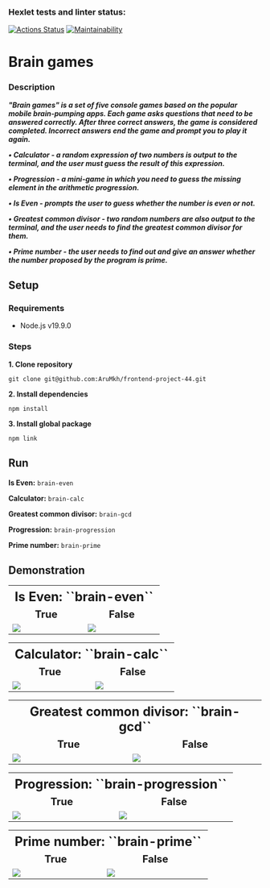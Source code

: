 ### Hexlet tests and linter status:
[![Actions Status](https://github.com/AruMkh/frontend-project-44/workflows/hexlet-check/badge.svg)](https://github.com/AruMkh/frontend-project-44/actions)
[![Maintainability](https://api.codeclimate.com/v1/badges/2437d4646cc244363d5e/maintainability)](https://codeclimate.com/github/AruMkh/frontend-project-44/maintainability)

# Brain games
### Description

***"Brain games" is a set of five console games based on the popular mobile brain-pumping apps. Each game asks questions that need to be answered correctly. After three correct answers, the game is considered completed. Incorrect answers end the game and prompt you to play it again.***

***•	Calculator - a random expression of two numbers is output to the terminal, and the user must guess the result of this expression.***

***•	Progression - a mini-game in which you need to guess the missing element in the arithmetic progression.***

***•	Is Even - prompts the user to guess whether the number is even or not.***

***•	Greatest common divisor - two random numbers are also output to the terminal, and the user needs to find the greatest common divisor for them.***

***•	Prime number - the user needs to find out and give an answer whether the number proposed by the program is prime.***

## Setup

### Requirements
* Node.js v19.9.0

### Steps

**1. Clone repository**

``
git clone git@github.com:AruMkh/frontend-project-44.git
``

**2. Install dependencies**

 ``
npm install
``

**3. Install global package**

``
npm link
``

## Run

**Is Even:** ``brain-even``

**Calculator:** ``brain-calc``

**Greatest common divisor:** ``brain-gcd``

**Progression:** ``brain-progression``

**Prime number:** ``brain-prime``

## Demonstration
<table style="width: 100%;">
    <tr>
        <th style="width: 100%;font-size: 25px;font-weight: bold;text-align: center;" colspan="2">Is Even: ``brain-even``</th>
    </tr>
    <tr>
        <td style="width: 50%;font-size: 20px;font-weight: bold;text-align: center;">True</td>
        <td style="width: 50%;font-size: 20px;font-weight: bold;text-align: center;">False</td>
    </tr>
    <tr>
        <td style="width: 50%;">
            <a href="https://asciinema.org/a/U7mILvErYqPB82N9ZqxYs0GFy" target="_blank"><img src="https://asciinema.org/a/U7mILvErYqPB82N9ZqxYs0GFy.svg" /></a>
        </td>
        <td style="width: 30%;">
            <a href="https://asciinema.org/a/TvW7yluaMU0gx2RPQF7jkl4Tr" target="_blank"><img src="https://asciinema.org/a/TvW7yluaMU0gx2RPQF7jkl4Tr.svg" /></a>
        </td>
    </tr>
</table>

<table style="width: 100%;">
    <tr>
        <th style="width: 100%;font-size: 25px;font-weight: bold;text-align: center;" colspan="2">Calculator: ``brain-calc``</th>
    </tr>
    <tr style="width: 50%;font-size: 20px;font-weight: bold;text-align: center;">
        <td>True</td>
        <td>False</td>
    </tr>
    <tr>
        <td style="width: 50%;">
            <a href="https://asciinema.org/a/EjgIO7NWihomytmveiaaWzHmu" target="_blank"><img src="https://asciinema.org/a/EjgIO7NWihomytmveiaaWzHmu.svg" /></a>
        </td>
        <td style="width: 50%;">
            <a href="https://asciinema.org/a/e0iuP58BzYI9MlIfzfxctzTna" target="_blank"><img src="https://asciinema.org/a/e0iuP58BzYI9MlIfzfxctzTna.svg" /></a>
        </td>
    </tr>
</table>

<table style="width: 100%;">
    <tr>
        <th style="width: 100%;font-size: 25px;font-weight: bold;text-align: center;" colspan="2">Greatest common divisor: ``brain-gcd``</th>
    </tr>
    <tr style="width: 50%;font-size: 20px;font-weight: bold;text-align: center;">
        <td>True</td>
        <td>False</td>
    </tr>
    <tr>
        <td>
<a href="https://asciinema.org/a/WAwdYQMmnBw0uaUu0LUhP5agp" target="_blank"><img src="https://asciinema.org/a/WAwdYQMmnBw0uaUu0LUhP5agp.svg" /></a>
        </td>
        <td>
            <a href="https://asciinema.org/a/NITRI1kAUVUPo5Mno5gaGo8sp" target="_blank"><img src="https://asciinema.org/a/NITRI1kAUVUPo5Mno5gaGo8sp.svg" /></a>
        </td>
    </tr>
</table>

<table style="width: 100%;">
    <tr>
        <th style="width: 100%;font-size: 25px;font-weight: bold;text-align: center;" colspan="2">Progression: ``brain-progression``</th>
    </tr>
    <tr style="width: 50%;font-size: 20px;font-weight: bold;text-align: center;">
        <td>True</td>
        <td>False</td>
    </tr>
    <tr>
        <td>
            <a href="https://asciinema.org/a/ccGxKoTtfR86UAd12eVSnxA37" target="_blank"><img src="https://asciinema.org/a/ccGxKoTtfR86UAd12eVSnxA37.svg" /></a>
        </td>
        <td>
            <a href="https://asciinema.org/a/TmL86gBDkJ6CONN4TIhFXlx94" target="_blank"><img src="https://asciinema.org/a/TmL86gBDkJ6CONN4TIhFXlx94.svg" /></a>
        </td>
    </tr>
</table>

<table style="width: 100%;">
    <tr>
        <th style="width: 100%;font-size: 25px;font-weight: bold;text-align: center;" colspan="2">Prime number: ``brain-prime``</th>
    </tr>
    <tr style="width: 50%;font-size: 20px;font-weight: bold;text-align: center;">
        <td>True</td>
        <td>False</td>
    </tr>
    <tr>
        <td>
            <a href="https://asciinema.org/a/76rmQ9hGAnGhNl0oAU62g4TMY" target="_blank"><img src="https://asciinema.org/a/76rmQ9hGAnGhNl0oAU62g4TMY.svg" /></a>
        </td>
        <td>
            <a href="https://asciinema.org/a/ajj7msFPtdIGxgbOWdZbG4DcG" target="_blank"><img src="https://asciinema.org/a/ajj7msFPtdIGxgbOWdZbG4DcG.svg" /></a>
        </td>
    </tr>
</table>
